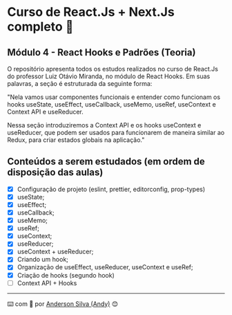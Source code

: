 # Curso de React.Js + Next.Js completo :rocket:

## Módulo 4 - React Hooks e Padrões (Teoria)

O repositório apresenta todos os estudos realizados no curso de React.Js do professor Luiz Otávio Miranda, no módulo de React Hooks. Em suas palavras, a seção é estruturada da seguinte forma:

"Nela vamos usar componentes funcionais e entender como funcionam os hooks useState, useEffect, useCallback, useMemo, useRef, useContext e Context API e useReducer.

Nessa seção introduziremos a Context API e os hooks useContext e useReducer, que podem ser usados para funcionarem de maneira similar ao Redux, para criar estados globais na aplicação."

## Conteúdos a serem estudados (em ordem de disposição das aulas)

- [x] Configuração de projeto (eslint, prettier, editorconfig, prop-types)
- [x] useState;
- [x] useEffect;
- [x] useCallback;
- [x] useMemo;
- [x] useRef;
- [x] useContext;
- [x] useReducer;
- [x] useContext + useReducer;
- [x] Criando um hook;
- [x] Organização de useEffect, useReducer, useContext e useRef;
- [x] Criação de hooks (segundo hook)
- [ ] Context API + Hooks

---
:keyboard: com :purple_heart: por [Anderson Silva (Andy)](https://www.linkedin.com/in/andssilva/) 😊
